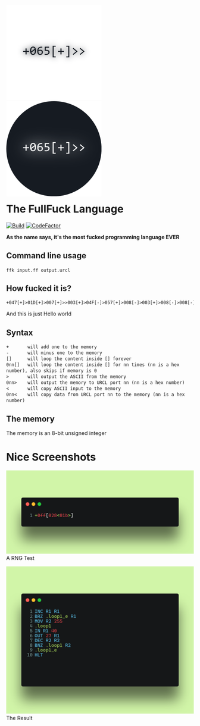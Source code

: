 <div style="float:right" width="32" height="32">

![FullFuck Logo](/assets/iconlight.png#gh-light-mode-only)
![FullFuck Logo](/assets/icondark.png#gh-dark-mode-only)
</div>

# The FullFuck Language
[![Build](https://github.com/funnsam/FullFuck/actions/workflows/build.yml/badge.svg?branch=main&event=push)](https://github.com/funnsam/FullFuck/actions/workflows/build.yml)
[![CodeFactor](https://www.codefactor.io/repository/github/funnsam/fullfuck/badge)](https://www.codefactor.io/repository/github/funnsam/fullfuck)

**As the name says, it's the most fucked programming language EVER**

## Command line usage
```
ffk input.ff output.urcl
```

## How fucked it is?
```
+047[+]>01D[+]>007[+]>>003[+]>04F[-]>057[+]>008[-]>003[+]>008[-]>008[-]>043[-]>
```
And this is just Hello world

## Syntax
```
+       will add one to the memory
-       will minus one to the memory
[]      will loop the content inside [] forever
0nn[]   will loop the content inside [] for nn times (nn is a hex number), also skips if memory is 0
>       will output the ASCII from the memory
0nn>    will output the memory to URCL port nn (nn is a hex number)
<       will copy ASCII input to the memory
0nn<    will copy data from URCL port nn to the memory (nn is a hex number)
```


## The memory
The memory is an 8-bit unsigned integer

# Nice Screenshots
![A RNG Test](/assets/RNGTest.png)
A RNG Test

![The Result](/assets/RNGTestURCL.png)
The Result
